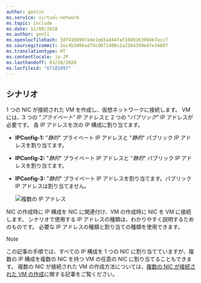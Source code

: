 ```yaml
---
author: genlin
ms.service: virtual-network
ms.topic: include
ms.date: 11/09/2018
ms.author: genli
ms.openlocfilehash: 3df4108907a4e1e65a444faf1049163966b7accf
ms.sourcegitcommit: 2ec4b3d0bad7dc0071400c2a2264399e4fe34897
ms.translationtype: HT
ms.contentlocale: ja-JP
ms.lasthandoff: 03/28/2020
ms.locfileid: "67181097"
---
```

## <a name="scenario"></a>シナリオ
1 つの NIC が接続された VM を作成し、仮想ネットワークに接続します。 VM には、3 つの "*プライベート*" IP アドレスと 2 つの "*パブリック*" IP アドレスが必要です。 各 IP アドレスを次の IP 構成に割り当てます。

* **IPConfig-1:** "*静的*" プライベート IP アドレスと "*静的*" パブリック IP アドレスを割り当てます。
* **IPConfig-2:** "*静的*" プライベート IP アドレスと "*静的*" パブリック IP アドレスを割り当てます。
* **IPConfig-3:** "*静的*" プライベート IP アドレスを割り当てます。パブリック IP アドレスは割り当てません。
  
    ![複数の IP アドレス](./media/virtual-network-multiple-ip-addresses-scenario/multiple-ipconfigs.png)

NIC の作成時に IP 構成を NIC に関連付け、VM の作成時に NIC を VM に接続します。 シナリオで使用する IP アドレスの種類は、わかりやすく説明するためのものです。 必要な IP アドレスの種類と割り当ての種類を使用できます。

> [!NOTE]
> この記事の手順では、すべての IP 構成を 1 つの NIC に割り当てていますが、複数の IP 構成を複数の NIC を持つ VM の任意の NIC に割り当てることもできます。 複数の NIC が接続された VM の作成方法については、[複数の NIC が接続された VM の作成](../articles/virtual-machines/windows/multiple-nics.md)に関する記事をご覧ください。